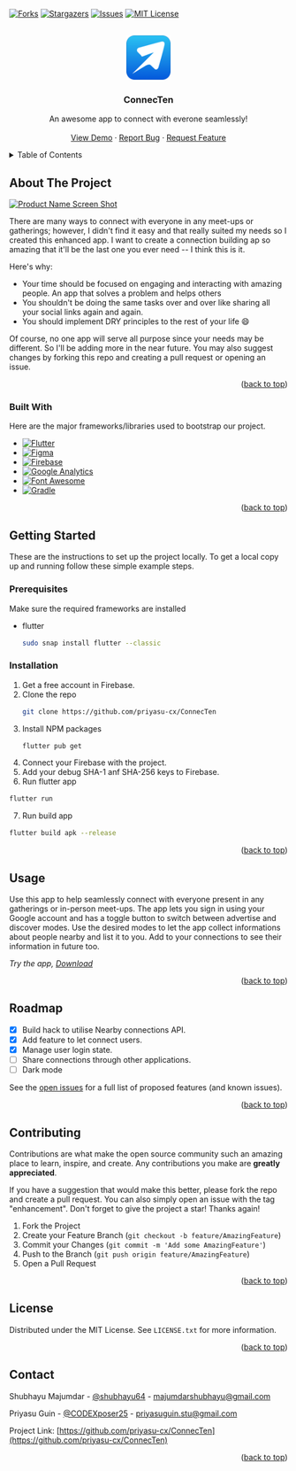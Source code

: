 <a name="ConnecTen"></a>
<!--
*** Thanks for checking out the ConnecTen. If you have a suggestion
*** that would make this better, please fork the repo and create a pull request
*** or simply open an issue with the tag "enhancement".
*** Don't forget to give the project a star!
*** Thanks again! Now go create something AMAZING! :D
-->



<!-- PROJECT SHIELDS -->
<!--
*** I'm using markdown "reference style" links for readability.
*** Reference links are enclosed in brackets [ ] instead of parentheses ( ).
*** See the bottom of this document for the declaration of the reference variables
*** for contributors-url, forks-url, etc. This is an optional, concise syntax you may use.
*** https://www.markdownguide.org/basic-syntax/#reference-style-links
-->
[![Forks][forks-shield]][forks-url]
[![Stargazers][stars-shield]][stars-url]
[![Issues][issues-shield]][issues-url]
[![MIT License][license-shield]][license-url]


<!-- PROJECT LOGO -->
<br />
<div align="center">
  <a href="https://github.com/priyasu-cx/ConnecTen">
    <img src="ConnecTen/assets/logo.png" alt="Logo" width="80" height="80">
  </a>

  <h3 align="center">ConnecTen</h3>

  <p align="center">
    An awesome app to connect with everone seamlessly!
<!--     <br />
    <a href="https://github.com/othneildrew/Best-README-Template"><strong>Explore the docs »</strong></a> -->
    <br />
    <br />
    <a href="https://youtu.be/3xVn-h5GEZk">View Demo</a>
    ·
    <a href="https://github.com/priyasu-cx/ConnecTen/issues">Report Bug</a>
    ·
    <a href="https://github.com/priyasu-cx/ConnecTen/issues">Request Feature</a>
  </p>
</div>



<!-- TABLE OF CONTENTS -->
<details>
  <summary>Table of Contents</summary>
  <ol>
    <li>
      <a href="#about-the-project">About The Project</a>
      <ul>
        <li><a href="#built-with">Built With</a></li>
      </ul>
    </li>
    <li>
      <a href="#getting-started">Getting Started</a>
      <ul>
        <li><a href="#prerequisites">Prerequisites</a></li>
        <li><a href="#installation">Installation</a></li>
      </ul>
    </li>
    <li><a href="#usage">Usage</a></li>
    <li><a href="#roadmap">Roadmap</a></li>
    <li><a href="#contributing">Contributing</a></li>
    <li><a href="#license">License</a></li>
    <li><a href="#contact">Contact</a></li>
  </ol>
</details>



<!-- ABOUT THE PROJECT -->
## About The Project

[![Product Name Screen Shot][product-screenshot]](https://example.com)

There are many ways to connect with everyone in any meet-ups or gatherings; however, I didn't find it easy and that really suited my needs so I created this enhanced app. I want to create a connection building ap so amazing that it'll be the last one you ever need -- I think this is it.

Here's why:
* Your time should be focused on engaging and interacting with amazing people. An app that solves a problem and helps others
* You shouldn't be doing the same tasks over and over like sharing all your social links again and again. 
* You should implement DRY principles to the rest of your life :smile:

Of course, no one app will serve all purpose since your needs may be different. So I'll be adding more in the near future. You may also suggest changes by forking this repo and creating a pull request or opening an issue. 

<p align="right">(<a href="#readme-top">back to top</a>)</p>



### Built With

Here are the major frameworks/libraries used to bootstrap our project.

* [![Flutter][Flutter]][Flutter-url]
* [![Figma][Figma]][Figma-url]
* [![Firebase][Firebase]][Firebase-url]
* [![Google Analytics][Google-analytics]][Google-analytics-url]
* [![Font Awesome][font-awesome]][Font-awesome-url]
* [![Gradle][Gradle]][Gradle-url]

<p align="right">(<a href="#readme-top">back to top</a>)</p>



<!-- GETTING STARTED -->
## Getting Started

These are the instructions to set up the project locally.
To get a local copy up and running follow these simple example steps.

### Prerequisites

Make sure the required frameworks are installed
* flutter
  ```sh
  sudo snap install flutter --classic
  ```

### Installation

1. Get a free account in Firebase.
2. Clone the repo
   ```sh
   git clone https://github.com/priyasu-cx/ConnecTen
   ```
3. Install NPM packages
   ```sh
   flutter pub get
   ```
4. Connect your Firebase with the project.
5. Add your debug SHA-1 anf SHA-256 keys to Firebase.
6. Run flutter app
  ```sh
  flutter run
  ```
7. Run build app
  ```sh
  flutter build apk --release
  ```

<p align="right">(<a href="#readme-top">back to top</a>)</p>



<!-- USAGE EXAMPLES -->
## Usage

Use this app to help seamlessly connect with everyone present in any gatherings or in-person meet-ups. The app lets you sign in using your Google account and has a toggle button to switch between advertise and discover modes. Use the desired modes to let the app collect informations about people nearby and list it to you. Add to your connections to see their information in future too. 


_Try the app, [Download](https://bit.ly/ConnecTen)_

<p align="right">(<a href="#readme-top">back to top</a>)</p>



<!-- ROADMAP -->
## Roadmap

- [x] Build hack to utilise Nearby connections API.
- [x] Add feature to let connect users.
- [x] Manage user login state.
- [ ] Share connections through other applications.
- [ ] Dark mode

See the [open issues](https://github.com/priyasu-cx/ConnecTen/issues) for a full list of proposed features (and known issues).

<p align="right">(<a href="#readme-top">back to top</a>)</p>



<!-- CONTRIBUTING -->
## Contributing

Contributions are what make the open source community such an amazing place to learn, inspire, and create. Any contributions you make are **greatly appreciated**.

If you have a suggestion that would make this better, please fork the repo and create a pull request. You can also simply open an issue with the tag "enhancement".
Don't forget to give the project a star! Thanks again!

1. Fork the Project
2. Create your Feature Branch (`git checkout -b feature/AmazingFeature`)
3. Commit your Changes (`git commit -m 'Add some AmazingFeature'`)
4. Push to the Branch (`git push origin feature/AmazingFeature`)
5. Open a Pull Request

<p align="right">(<a href="#readme-top">back to top</a>)</p>



<!-- LICENSE -->
## License

Distributed under the MIT License. See `LICENSE.txt` for more information.

<p align="right">(<a href="#readme-top">back to top</a>)</p>



<!-- CONTACT -->
## Contact

Shubhayu Majumdar - [@shubhayu64](https://twitter.com/shubhayu64) - majumdarshubhayu@gmail.com

Priyasu Guin - [@CODEXposer25](https://twitter.com/CODEXposer25) - priyasuguin.stu@gmail.com

Project Link: [https://github.com/priyasu-cx/ConnecTen](https://github.com/priyasu-cx/ConnecTen)

<p align="right">(<a href="#readme-top">back to top</a>)</p>


<!-- MARKDOWN LINKS & IMAGES -->
<!-- https://www.markdownguide.org/basic-syntax/#reference-style-links -->
[forks-shield]: https://img.shields.io/github/forks/priyasu-cx/ConnecTen
[forks-url]: https://github.com/priyasu-cx/ConnecTen/network/members
[stars-shield]: https://img.shields.io/github/stars/priyasu-cx/ConnecTen
[stars-url]: https://github.com/priyasu-cx/ConnecTen/stargazers
[issues-shield]: https://img.shields.io/github/issues/priyasu-cx/ConnecTen
[issues-url]: https://github.com/priyasu-cx/ConnecTen/issues
[license-shield]: https://img.shields.io/github/license/priyasu-cx/ConnecTen
[license-url]: https://github.com/priyasu-cx/ConnecTen/blob/main/LICENSE
[product-screenshot]: images/screenshot.png
[Flutter]: https://img.shields.io/badge/Flutter-02569B?style=for-the-badge&logo=flutter&logoColor=white
[Flutter-url]: https://flutter.dev/
[Figma]: https://img.shields.io/badge/Figma-F24E1E?style=for-the-badge&logo=figma&logoColor=white
[Figma-url]: https://www.figma.com/
[Firebase]: https://img.shields.io/badge/firebase-ffca28?style=for-the-badge&logo=firebase&logoColor=black
[Firebase-url]: https://firebase.google.com/
[Google-analytics]: https://img.shields.io/badge/Google%20Analytics-E37400?style=for-the-badge&logo=google%20analytics&logoColor=white
[Google-analytics-url]: https://analytics.google.com/analytics/web/
[Font-awesome]: https://img.shields.io/badge/Font_Awesome-339AF0?style=for-the-badge&logo=fontawesome&logoColor=white
[Font-awesome-url]: https://fontawesome.com/
[Gradle]: https://img.shields.io/badge/gradle-02303A?style=for-the-badge&logo=gradle&logoColor=white
[Gradle-url]: https://gradle.org/
